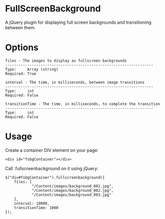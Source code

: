 FullScreenBackground
====================

A jQuery plugin for displaying full screen backgrounds and transitioning between them.

Options
=======
        
    files - The images to display as fullscreen backgrounds
    -------------------------------------------------------------------
    Type:     Array (string)
    Required: True
    
    interval - The time, in milliseconds, between image transitions
    -------------------------------------------------------------------
    Type:     int
    Required: False
    
    transitionTime - The time, in milliseconds, to complete the transition
    -------------------------------------------------------------------
    Type:     int
    Required: False
    
Usage
=====

Create a container DIV element on your page:

    <div id="fsbgContainer"></div>

Call .fullscreenbackground on it using jQuery:

    $("div#fsbgContainer").fullscreenbackground({
        files: [
                "/Content/images/background_001.jpg",
                "/Content/images/background_002.jpg",
                "/Content/images/background_003.jpg"
        ],
        interval: 10000,
        transitionTime: 1000
    });
